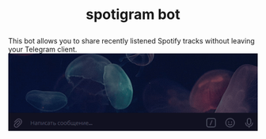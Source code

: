 # <p align="center"> spotigram bot 

This bot allows you to share recently listened Spotify tracks without leaving your Telegram client.
![alt text](https://github.com/alt-qi/spotigram/blob/master/demo.gif?raw=true)
